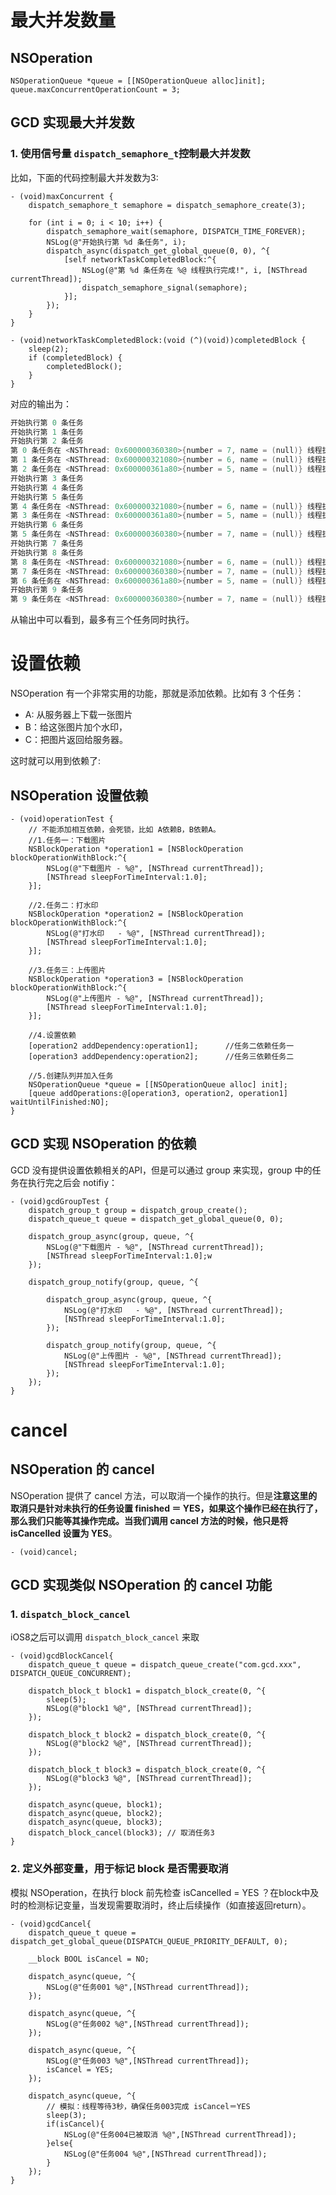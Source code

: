 # 最大并发数量
## NSOperation
```objc
NSOperationQueue *queue = [[NSOperationQueue alloc]init];
queue.maxConcurrentOperationCount = 3;
```

## GCD 实现最大并发数
### 1. 使用信号量 `dispatch_semaphore_t`控制最大并发数
比如，下面的代码控制最大并发数为3:
```objc
- (void)maxConcurrent {
    dispatch_semaphore_t semaphore = dispatch_semaphore_create(3); 
    
    for (int i = 0; i < 10; i++) {
        dispatch_semaphore_wait(semaphore, DISPATCH_TIME_FOREVER);
        NSLog(@"开始执行第 %d 条任务", i);
        dispatch_async(dispatch_get_global_queue(0, 0), ^{
            [self networkTaskCompletedBlock:^{
                NSLog(@"第 %d 条任务在 %@ 线程执行完成!", i, [NSThread currentThread]);
                dispatch_semaphore_signal(semaphore);
            }];
        });
    }
}

- (void)networkTaskCompletedBlock:(void (^)(void))completedBlock {
    sleep(2);
    if (completedBlock) {
        completedBlock();
    }
}
```
对应的输出为：
```c
开始执行第 0 条任务
开始执行第 1 条任务
开始执行第 2 条任务
第 0 条任务在 <NSThread: 0x600000360380>{number = 7, name = (null)} 线程执行完成!
第 1 条任务在 <NSThread: 0x600000321080>{number = 6, name = (null)} 线程执行完成!
第 2 条任务在 <NSThread: 0x600000361a80>{number = 5, name = (null)} 线程执行完成!
开始执行第 3 条任务
开始执行第 4 条任务
开始执行第 5 条任务
第 4 条任务在 <NSThread: 0x600000321080>{number = 6, name = (null)} 线程执行完成!
第 3 条任务在 <NSThread: 0x600000361a80>{number = 5, name = (null)} 线程执行完成!
开始执行第 6 条任务
第 5 条任务在 <NSThread: 0x600000360380>{number = 7, name = (null)} 线程执行完成!
开始执行第 7 条任务
开始执行第 8 条任务
第 8 条任务在 <NSThread: 0x600000321080>{number = 6, name = (null)} 线程执行完成!
第 7 条任务在 <NSThread: 0x600000360380>{number = 7, name = (null)} 线程执行完成!
第 6 条任务在 <NSThread: 0x600000361a80>{number = 5, name = (null)} 线程执行完成!
开始执行第 9 条任务
第 9 条任务在 <NSThread: 0x600000360380>{number = 7, name = (null)} 线程执行完成!
```
从输出中可以看到，最多有三个任务同时执行。

# 设置依赖
NSOperation 有一个非常实用的功能，那就是添加依赖。比如有 3 个任务：
- A: 从服务器上下载一张图片
- B：给这张图片加个水印，
- C：把图片返回给服务器。

这时就可以用到依赖了:
## NSOperation 设置依赖
```objc
- (void)operationTest {
    // 不能添加相互依赖，会死锁，比如 A依赖B，B依赖A。
    //1.任务一：下载图片
    NSBlockOperation *operation1 = [NSBlockOperation blockOperationWithBlock:^{
        NSLog(@"下载图片 - %@", [NSThread currentThread]);
        [NSThread sleepForTimeInterval:1.0];
    }];
    
    //2.任务二：打水印
    NSBlockOperation *operation2 = [NSBlockOperation blockOperationWithBlock:^{
        NSLog(@"打水印   - %@", [NSThread currentThread]);
        [NSThread sleepForTimeInterval:1.0];
    }];
    
    //3.任务三：上传图片
    NSBlockOperation *operation3 = [NSBlockOperation blockOperationWithBlock:^{
        NSLog(@"上传图片 - %@", [NSThread currentThread]);
        [NSThread sleepForTimeInterval:1.0];
    }];
    
    //4.设置依赖
    [operation2 addDependency:operation1];      //任务二依赖任务一
    [operation3 addDependency:operation2];      //任务三依赖任务二
    
    //5.创建队列并加入任务
    NSOperationQueue *queue = [[NSOperationQueue alloc] init];
    [queue addOperations:@[operation3, operation2, operation1] waitUntilFinished:NO];
}
```
## GCD 实现 NSOperation 的依赖

GCD 没有提供设置依赖相关的API，但是可以通过 group 来实现，group 中的任务在执行完之后会 notifiy：

```objc
- (void)gcdGroupTest {
    dispatch_group_t group = dispatch_group_create();
    dispatch_queue_t queue = dispatch_get_global_queue(0, 0);
    
    dispatch_group_async(group, queue, ^{
        NSLog(@"下载图片 - %@", [NSThread currentThread]);
        [NSThread sleepForTimeInterval:1.0];w
    });
    
    dispatch_group_notify(group, queue, ^{
        
        dispatch_group_async(group, queue, ^{
            NSLog(@"打水印   - %@", [NSThread currentThread]);
            [NSThread sleepForTimeInterval:1.0];
        });
        
        dispatch_group_notify(group, queue, ^{
            NSLog(@"上传图片 - %@", [NSThread currentThread]);
            [NSThread sleepForTimeInterval:1.0];
        });
    });
}
```

# cancel
## NSOperation 的 cancel
NSOperation 提供了 cancel 方法，可以取消一个操作的执行。但是**注意这里的取消只是针对未执行的任务设置 finished ＝ YES，如果这个操作已经在执行了，那么我们只能等其操作完成。当我们调用 cancel 方法的时候，他只是将 isCancelled 设置为 YES**。
```objc
- (void)cancel;
```

## GCD 实现类似 NSOperation 的 cancel 功能

### 1. `dispatch_block_cancel` 
iOS8之后可以调用 `dispatch_block_cancel` 来取

```objc
- (void)gcdBlockCancel{
    dispatch_queue_t queue = dispatch_queue_create("com.gcd.xxx", DISPATCH_QUEUE_CONCURRENT);
    
    dispatch_block_t block1 = dispatch_block_create(0, ^{
        sleep(5);
        NSLog(@"block1 %@", [NSThread currentThread]);
    });
    
    dispatch_block_t block2 = dispatch_block_create(0, ^{
        NSLog(@"block2 %@", [NSThread currentThread]);
    });
    
    dispatch_block_t block3 = dispatch_block_create(0, ^{
        NSLog(@"block3 %@", [NSThread currentThread]);
    });
    
    dispatch_async(queue, block1);
    dispatch_async(queue, block2);
    dispatch_async(queue, block3);
    dispatch_block_cancel(block3); // 取消任务3
}
```

### 2. 定义外部变量，用于标记 block 是否需要取消
模拟 NSOperation，在执行 block 前先检查 isCancelled = YES ？在block中及时的检测标记变量，当发现需要取消时，终止后续操作（如直接返回return）。

```objc
- (void)gcdCancel{
    dispatch_queue_t queue = dispatch_get_global_queue(DISPATCH_QUEUE_PRIORITY_DEFAULT, 0);
    
    __block BOOL isCancel = NO;
    
    dispatch_async(queue, ^{
        NSLog(@"任务001 %@",[NSThread currentThread]);
    });
    
    dispatch_async(queue, ^{
        NSLog(@"任务002 %@",[NSThread currentThread]);
    });
    
    dispatch_async(queue, ^{
        NSLog(@"任务003 %@",[NSThread currentThread]);
        isCancel = YES;
    });
    
    dispatch_async(queue, ^{
        // 模拟：线程等待3秒，确保任务003完成 isCancel＝YES
        sleep(3);
        if(isCancel){
            NSLog(@"任务004已被取消 %@",[NSThread currentThread]);
        }else{
            NSLog(@"任务004 %@",[NSThread currentThread]);
        }
    });
}
```